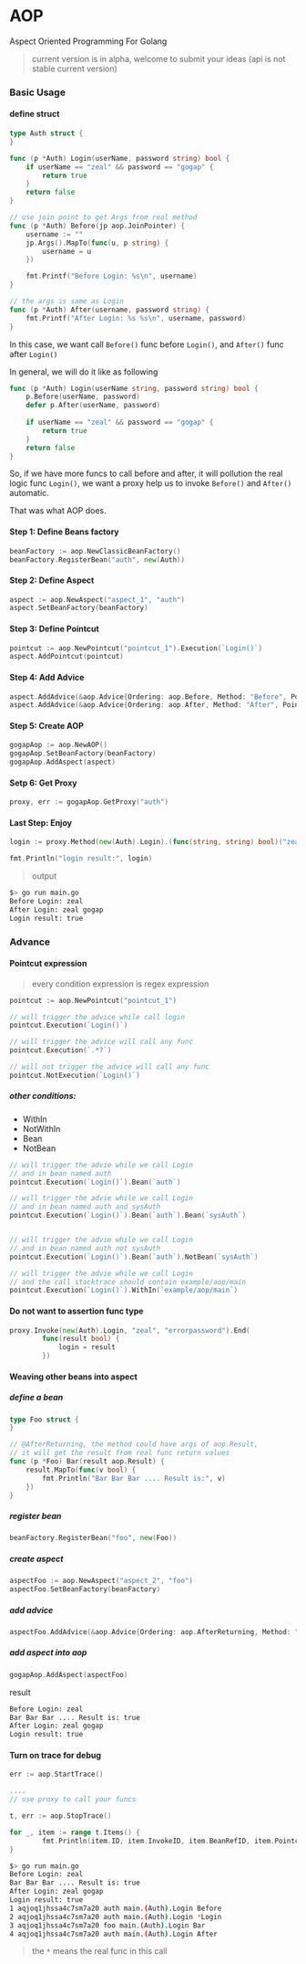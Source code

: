 AOP
===
Aspect Oriented Programming For Golang

> current version is in alpha, welcome to submit your ideas (api is not stable current version)


### Basic Usage

#### define struct

```go
type Auth struct {
}

func (p *Auth) Login(userName, password string) bool {
	if userName == "zeal" && password == "gogap" {
		return true
	}
	return false
}

// use join point to get Args from real method
func (p *Auth) Before(jp aop.JoinPointer) {
	username := ""
	jp.Args().MapTo(func(u, p string) {
		username = u
	})

	fmt.Printf("Before Login: %s\n", username)
}

// the args is same as Login
func (p *Auth) After(username, password string) {
	fmt.Printf("After Login: %s %s\n", username, password)
}
```

In this case, we want call `Before()` func before `Login()`, and `After()` func after `Login()`

In general, we will do it like as following

```go
func (p *Auth) Login(userName string, password string) bool {
	p.Before(userName, password)
	defer p.After(userName, password)
	
	if userName == "zeal" && password == "gogap" {
		return true
	}
	return false
}
```

So, if we have more funcs to call before and after, it will pollution the real logic func `Login()`, we want a proxy help us to invoke `Before()` and `After()` automatic.

That was what AOP does.
 
#### Step 1: Define Beans factory

```go
beanFactory := aop.NewClassicBeanFactory()
beanFactory.RegisterBean("auth", new(Auth))
```
 
#### Step 2: Define Aspect

```go
aspect := aop.NewAspect("aspect_1", "auth")
aspect.SetBeanFactory(beanFactory)
``` 

#### Step 3: Define Pointcut

```go
pointcut := aop.NewPointcut("pointcut_1").Execution(`Login()`)
aspect.AddPointcut(pointcut)
``` 

#### Step 4: Add Advice

```go
aspect.AddAdvice(&aop.Advice{Ordering: aop.Before, Method: "Before", PointcutRefID: "pointcut_1"})
aspect.AddAdvice(&aop.Advice{Ordering: aop.After, Method: "After", PointcutRefID: "pointcut_1"})
```

#### Step 5: Create AOP

```go
gogapAop := aop.NewAOP()
gogapAop.SetBeanFactory(beanFactory)
gogapAop.AddAspect(aspect)
```

#### Setp 6: Get Proxy

```go
proxy, err := gogapAop.GetProxy("auth")
```

#### Last Step: Enjoy

```go
login := proxy.Method(new(Auth).Login).(func(string, string) bool)("zeal", "gogap")

fmt.Println("login result:", login)
```
> output

```bash
$> go run main.go
Before Login: zeal
After Login: zeal gogap
Login result: true
```

### Advance

#### Pointcut expression

> every condition expression is regex expression

```go
pointcut := aop.NewPointcut("pointcut_1")

// will trigger the advice while call login
pointcut.Execution(`Login()`)

// will trigger the advice will call any func
pointcut.Execution(`.*?`)

// will not trigger the advice will call any func
pointcut.NotExecution(`Login()`)
```

##### other conditions:
- WithIn
- NotWithIn
- Bean
- NotBean

```go
// will trigger the advie while we call Login 
// and in bean named auth
pointcut.Execution(`Login()`).Bean(`auth`)

// will trigger the advie while we call Login 
// and in bean named auth and sysAuth
pointcut.Execution(`Login()`).Bean(`auth`).Bean(`sysAuth`)


// will trigger the advie while we call Login 
// and in bean named auth not sysAuth
pointcut.Execution(`Login()`).Bean(`auth`).NotBean(`sysAuth`)

// will trigger the advie while we call Login 
// and the call stacktrace should contain example/aop/main
pointcut.Execution(`Login()`).WithIn(`example/aop/main`)

```

#### Do not want to assertion func type

```go
proxy.Invoke(new(Auth).Login, "zeal", "errorpassword").End(
		func(result bool) {
			login = result
		})
```

#### Weaving other beans into aspect

##### define a bean

```go
type Foo struct {
}

// @AfterReturning, the method could have args of aop.Result,
// it will get the result from real func return values
func (p *Foo) Bar(result aop.Result) {
	result.MapTo(func(v bool) {
		fmt.Println("Bar Bar Bar .... Result is:", v)
	})
}
```

##### register bean

```go
beanFactory.RegisterBean("foo", new(Foo))
```

##### create aspect
```go
aspectFoo := aop.NewAspect("aspect_2", "foo")
aspectFoo.SetBeanFactory(beanFactory)
```


##### add advice

```go
aspectFoo.AddAdvice(&aop.Advice{Ordering: aop.AfterReturning, Method: "Bar", PointcutRefID: "pointcut_1"})
```

##### add aspect into aop

```go
gogapAop.AddAspect(aspectFoo)
```

result

```bash
Before Login: zeal
Bar Bar Bar .... Result is: true
After Login: zeal gogap
Login result: true
```

#### Turn on trace for debug

```go
err := aop.StartTrace()

....
// use proxy to call your funcs

t, err := aop.StopTrace()

for _, item := range t.Items() {
		fmt.Println(item.ID, item.InvokeID, item.BeanRefID, item.Pointcut, item.Method)
}
```

```bash
$> go run main.go
Before Login: zeal
Bar Bar Bar .... Result is: true
After Login: zeal gogap
Login result: true
1 aqjoq1jhssa4c7sm7a20 auth main.(Auth).Login Before
2 aqjoq1jhssa4c7sm7a20 auth main.(Auth).Login *Login
3 aqjoq1jhssa4c7sm7a20 foo main.(Auth).Login Bar
4 aqjoq1jhssa4c7sm7a20 auth main.(Auth).Login After
```
> the `*` means the real func in this call